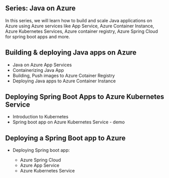 ## Series: Java on Azure

In this series, we will learn how to build and scale Java applications on Azure using Azure services like App Service, Azure Container Instance, Azure Kubernetes Services, Azure container registry, Azure Spring Cloud for spring boot apps and more.

## Building & deploying Java apps on Azure

* Java on Azure App Services
* Containerizing Java App
* Building, Push images to Azure Cotainer Registry
* Deploying Java apps to Azure Container Instance

## Deploying Spring Boot Apps to Azure Kubernetes Service

* Introduction to Kubernetes
* Spring boot app on Azure Kubernetes Service - demo

## Deploying a Spring Boot app to Azure

* Deploying Spring boot app:

    - Azure Spring Cloud
    - Azure App Service
    - Azure Kubernetes Service 







